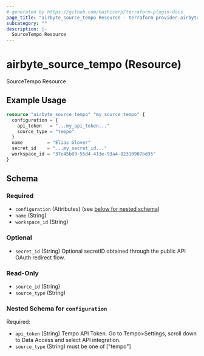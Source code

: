 ```yaml
---
# generated by https://github.com/hashicorp/terraform-plugin-docs
page_title: "airbyte_source_tempo Resource - terraform-provider-airbyte"
subcategory: ""
description: |-
  SourceTempo Resource
---
```


# airbyte_source_tempo (Resource)

SourceTempo Resource

## Example Usage

```terraform
resource "airbyte_source_tempo" "my_source_tempo" {
  configuration = {
    api_token   = "...my_api_token..."
    source_type = "tempo"
  }
  name         = "Elias Glover"
  secret_id    = "...my_secret_id..."
  workspace_id = "37e45b89-55d4-413e-93a4-82310907bd35"
}
```

<!-- schema generated by tfplugindocs -->
## Schema

### Required

- `configuration` (Attributes) (see [below for nested schema](#nestedatt--configuration))
- `name` (String)
- `workspace_id` (String)

### Optional

- `secret_id` (String) Optional secretID obtained through the public API OAuth redirect flow.

### Read-Only

- `source_id` (String)
- `source_type` (String)

<a id="nestedatt--configuration"></a>
### Nested Schema for `configuration`

Required:

- `api_token` (String) Tempo API Token. Go to Tempo>Settings, scroll down to Data Access and select API integration.
- `source_type` (String) must be one of ["tempo"]


